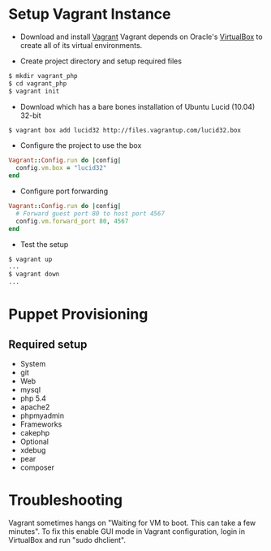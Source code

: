 Setup Vagrant Instance
=======================
- Download and install [Vagrant][]
Vagrant depends on Oracle's [VirtualBox][] to create all of its virtual environments.

- Create project directory and setup required files

```sh
$ mkdir vagrant_php
$ cd vagrant_php
$ vagrant init
```

- Download  which has a bare bones installation of Ubuntu Lucid (10.04) 32-bit

```sh
$ vagrant box add lucid32 http://files.vagrantup.com/lucid32.box
```

- Configure the project to use the box

```ruby
Vagrant::Config.run do |config|
  config.vm.box = "lucid32"
end
```

- Configure port forwarding

```ruby
Vagrant::Config.run do |config|
  # Forward guest port 80 to host port 4567
  config.vm.forward_port 80, 4567
end
```

- Test the setup

```sh
$ vagrant up
...
$ vagrant down
...
```

Puppet Provisioning
============
Required setup
--------------
- System
 - git
- Web
 - mysql
 - php 5.4
 - apache2
 - phpmyadmin
- Frameworks
 - cakephp
- Optional
 - xdebug
 - pear
 - composer
 
 [Vagrant]: http://downloads.vagrantup.com/tags/v1.0.3
 [VirtualBox]: http://www.virtualbox.org/wiki/Downloads
 
 Troubleshooting
 ===================
 
Vagrant sometimes hangs on "Waiting for VM to boot. This can take a few minutes". To fix this enable GUI mode in Vagrant configuration, login in VirtualBox and run "sudo dhclient".